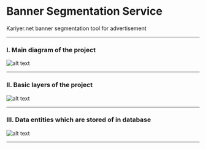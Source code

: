 # Banner Segmentation Service
Kariyer.net banner segmentation tool for advertisement

---


### I. Main diagram of the project 
![alt text](https://github.com/elifkoseler/bannerservice/blob/master/project_structure.png "Main Diagram of the project")


---


### II. Basic layers of the project 
![alt text](https://github.com/elifkoseler/bannerservice/blob/master/layers.png "Basic layers of the project")


---


### III. Data entities which are stored of in database 
![alt text](https://github.com/elifkoseler/bannerservice/blob/master/database.PNG "Data entities which are stored of in database ")


---

